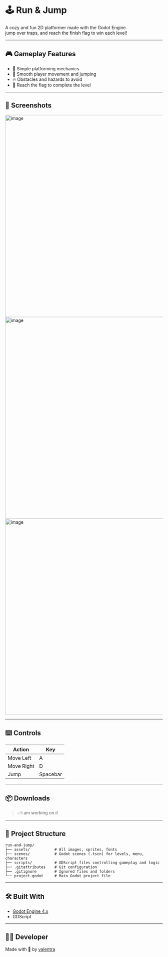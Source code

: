 # 🕹️ Run & Jump

A cozy and fun 2D platformer made with the Godot Engine.  
jump over traps, and reach the finish flag to win each level!

---

## 🎮 Gameplay Features

- 🎯 Simple platforming mechanics
- 🧍 Smooth player movement and jumping
- 🔥 Obstacles and hazards to avoid
- 🏁 Reach the flag to complete the level

---

## 📸 Screenshots

<img width="1149" height="644" alt="image" src="https://github.com/user-attachments/assets/250a90bd-4948-4eba-bc04-9b0ce1ec7555" />

<img width="1150" height="643" alt="image" src="https://github.com/user-attachments/assets/d1c0dde4-e068-4c02-9bc2-3f88c7c516c7" />
<img width="1148" height="624" alt="image" src="https://github.com/user-attachments/assets/904d13b7-deed-4ca1-9716-bc064f1ebed4" />


---

## ⌨️ Controls

| Action       | Key         |
|--------------|-------------|
| Move Left    | A           |
| Move Right   | D           |
| Jump         | Spacebar    |

---

## 📦 Downloads

> ✅i am working on it 

---

## 📁 Project Structure

    run-and-jump/
    ├── assets/           # All images, sprites, fonts
    ├── scenes/           # Godot scenes (.tscn) for levels, menu, characters
    ├── scripts/          # GDScript files controlling gameplay and logic
    ├── .gitattributes    # Git configuration
    ├── .gitignore        # Ignored files and folders
    └── project.godot     # Main Godot project file

---

## 🛠️ Built With

- [Godot Engine 4.x](https://godotengine.org/)
- GDScript

---

## 👩‍💻 Developer

Made with 💖 by [valentra](https://github.com/valentra)

